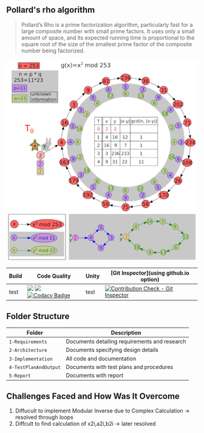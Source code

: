 ## Pollard's rho algorithm

>Pollard’s Rho is a prime factorization algorithm, particularly fast for a large composite number with small prime factors.
 It uses only a small amount of space, and its expected running time is proportional to the square root of the size of the smallest prime factor of the composite number being factorized.

![](https://github.com/pradhanamit/SDLC-Project/blob/main/Rho-.gif)

Build | Code Quality | Unity | [Git Inspector](using github.io option)
------|----------|-------|--------------
|test|![](https://www.code-inspector.com/project/26141/score/svg) ![](https://www.code-inspector.com/project/26141/status/svg) [![Codacy Badge](https://app.codacy.com/project/badge/Grade/312f63ea045e45ac9319a8634c656f2c)](https://www.codacy.com/gh/pradhanamit/SDLC-Project/dashboard?utm_source=github.com&amp;utm_medium=referral&amp;utm_content=pradhanamit/SDLC-Project&amp;utm_campaign=Badge_Grade)|test|[![Contribution Check - Git Inspector](https://github.com/pradhanamit/SDLC-Project/actions/workflows/gitinspector.yml/badge.svg)](https://github.com/pradhanamit/SDLC-Project/actions/workflows/gitinspector.yml)|

## Folder Structure
Folder             | Description
-------------------| -----------------------------------------
`1-Requirements`   | Documents detailing requirements and research
`2-Architecture`   | Documents specifying design details
`3-Implementation` | All code and documentation
`4-TestPlanAndOutput`  | Documents with test plans and procedures
`5-Report`         | Documents with report 


## Challenges Faced and How Was It Overcome

1. Diffucult to implement Modular Inverse due to Complex Calculation -> resolved through loops
2. Diffcult to find calculation of x2i,a2i,b2i -> later resolved
